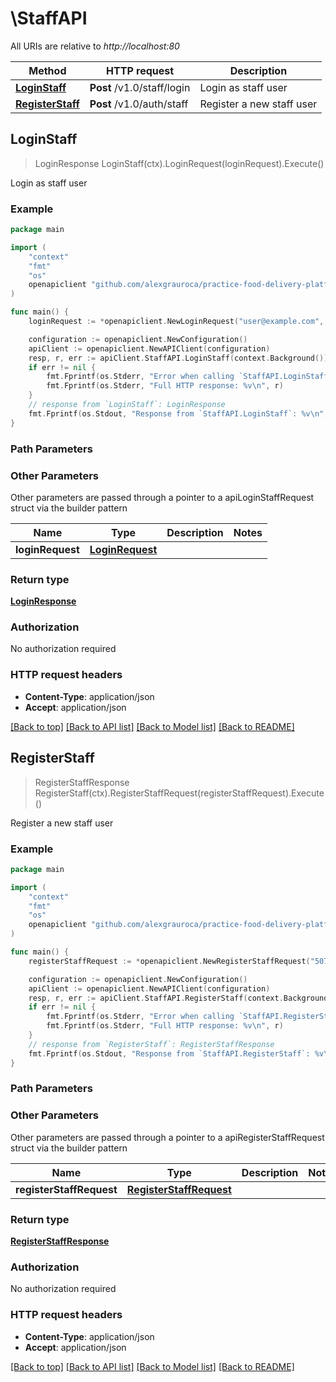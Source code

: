 # \StaffAPI

All URIs are relative to *http://localhost:80*

Method | HTTP request | Description
------------- | ------------- | -------------
[**LoginStaff**](StaffAPI.md#LoginStaff) | **Post** /v1.0/staff/login | Login as staff user
[**RegisterStaff**](StaffAPI.md#RegisterStaff) | **Post** /v1.0/auth/staff | Register a new staff user



## LoginStaff

> LoginResponse LoginStaff(ctx).LoginRequest(loginRequest).Execute()

Login as staff user



### Example

```go
package main

import (
	"context"
	"fmt"
	"os"
	openapiclient "github.com/alexgrauroca/practice-food-delivery-platform/authclient"
)

func main() {
	loginRequest := *openapiclient.NewLoginRequest("user@example.com", "strongpassword123") // LoginRequest | 

	configuration := openapiclient.NewConfiguration()
	apiClient := openapiclient.NewAPIClient(configuration)
	resp, r, err := apiClient.StaffAPI.LoginStaff(context.Background()).LoginRequest(loginRequest).Execute()
	if err != nil {
		fmt.Fprintf(os.Stderr, "Error when calling `StaffAPI.LoginStaff``: %v\n", err)
		fmt.Fprintf(os.Stderr, "Full HTTP response: %v\n", r)
	}
	// response from `LoginStaff`: LoginResponse
	fmt.Fprintf(os.Stdout, "Response from `StaffAPI.LoginStaff`: %v\n", resp)
}
```

### Path Parameters



### Other Parameters

Other parameters are passed through a pointer to a apiLoginStaffRequest struct via the builder pattern


Name | Type | Description  | Notes
------------- | ------------- | ------------- | -------------
 **loginRequest** | [**LoginRequest**](LoginRequest.md) |  | 

### Return type

[**LoginResponse**](LoginResponse.md)

### Authorization

No authorization required

### HTTP request headers

- **Content-Type**: application/json
- **Accept**: application/json

[[Back to top]](#) [[Back to API list]](../README.md#documentation-for-api-endpoints)
[[Back to Model list]](../README.md#documentation-for-models)
[[Back to README]](../README.md)


## RegisterStaff

> RegisterStaffResponse RegisterStaff(ctx).RegisterStaffRequest(registerStaffRequest).Execute()

Register a new staff user



### Example

```go
package main

import (
	"context"
	"fmt"
	"os"
	openapiclient "github.com/alexgrauroca/practice-food-delivery-platform/authclient"
)

func main() {
	registerStaffRequest := *openapiclient.NewRegisterStaffRequest("507f1f77bcf86cd799439011", "user@example.com", "strongpassword123") // RegisterStaffRequest | 

	configuration := openapiclient.NewConfiguration()
	apiClient := openapiclient.NewAPIClient(configuration)
	resp, r, err := apiClient.StaffAPI.RegisterStaff(context.Background()).RegisterStaffRequest(registerStaffRequest).Execute()
	if err != nil {
		fmt.Fprintf(os.Stderr, "Error when calling `StaffAPI.RegisterStaff``: %v\n", err)
		fmt.Fprintf(os.Stderr, "Full HTTP response: %v\n", r)
	}
	// response from `RegisterStaff`: RegisterStaffResponse
	fmt.Fprintf(os.Stdout, "Response from `StaffAPI.RegisterStaff`: %v\n", resp)
}
```

### Path Parameters



### Other Parameters

Other parameters are passed through a pointer to a apiRegisterStaffRequest struct via the builder pattern


Name | Type | Description  | Notes
------------- | ------------- | ------------- | -------------
 **registerStaffRequest** | [**RegisterStaffRequest**](RegisterStaffRequest.md) |  | 

### Return type

[**RegisterStaffResponse**](RegisterStaffResponse.md)

### Authorization

No authorization required

### HTTP request headers

- **Content-Type**: application/json
- **Accept**: application/json

[[Back to top]](#) [[Back to API list]](../README.md#documentation-for-api-endpoints)
[[Back to Model list]](../README.md#documentation-for-models)
[[Back to README]](../README.md)

